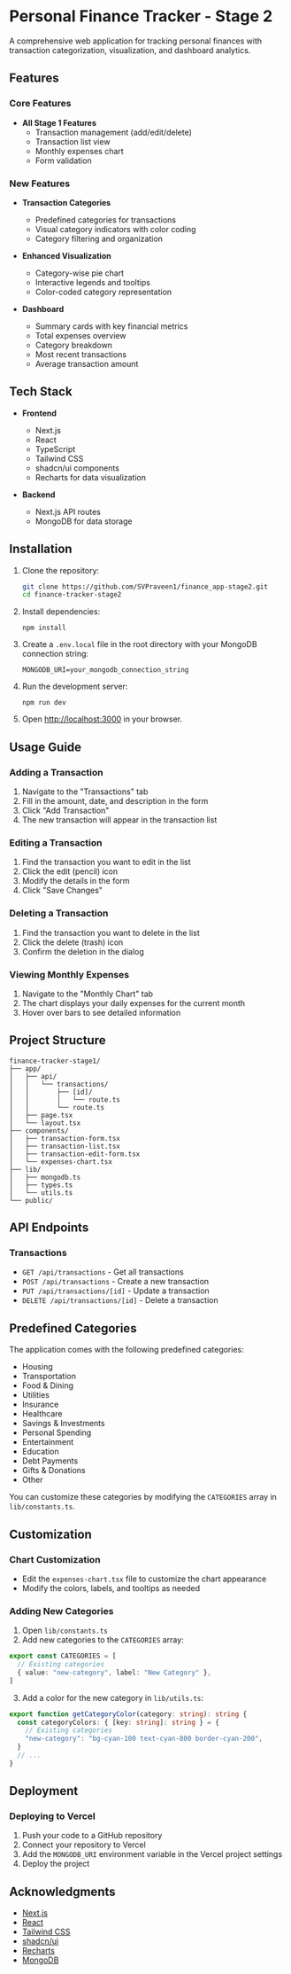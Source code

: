 
# Personal Finance Tracker - Stage 2

A comprehensive web application for tracking personal finances with transaction categorization, visualization, and dashboard analytics.

## Features

### Core Features
- **All Stage 1 Features**
  - Transaction management (add/edit/delete)
  - Transaction list view
  - Monthly expenses chart
  - Form validation

### New Features
- **Transaction Categories**
  - Predefined categories for transactions
  - Visual category indicators with color coding
  - Category filtering and organization

- **Enhanced Visualization**
  - Category-wise pie chart
  - Interactive legends and tooltips
  - Color-coded category representation

- **Dashboard**
  - Summary cards with key financial metrics
  - Total expenses overview
  - Category breakdown
  - Most recent transactions
  - Average transaction amount

## Tech Stack

- **Frontend**
  - Next.js 
  - React 
  - TypeScript
  - Tailwind CSS
  - shadcn/ui components
  - Recharts for data visualization

- **Backend**
  - Next.js API routes
  - MongoDB for data storage

## Installation

1. Clone the repository:
   ```bash
   git clone https://github.com/SVPraveen1/finance_app-stage2.git
   cd finance-tracker-stage2

2. Install dependencies:

    ```shellscript
    npm install
    ```


3. Create a `.env.local` file in the root directory with your MongoDB connection string:

    ```plaintext
    MONGODB_URI=your_mongodb_connection_string
    ```


4. Run the development server:

    ```shellscript
    npm run dev
    ```


5. Open [http://localhost:3000](http://localhost:3000) in your browser.


## Usage Guide

### Adding a Transaction

1. Navigate to the "Transactions" tab
2. Fill in the amount, date, and description in the form
3. Click "Add Transaction"
4. The new transaction will appear in the transaction list


### Editing a Transaction

1. Find the transaction you want to edit in the list
2. Click the edit (pencil) icon
3. Modify the details in the form
4. Click "Save Changes"


### Deleting a Transaction

1. Find the transaction you want to delete in the list
2. Click the delete (trash) icon
3. Confirm the deletion in the dialog


### Viewing Monthly Expenses

1. Navigate to the "Monthly Chart" tab
2. The chart displays your daily expenses for the current month
3. Hover over bars to see detailed information


## Project Structure

```plaintext
finance-tracker-stage1/
├── app/
│   ├── api/
│   │   └── transactions/
│   │       ├── [id]/
│   │       │   └── route.ts
│   │       └── route.ts
│   ├── page.tsx
│   └── layout.tsx
├── components/
│   ├── transaction-form.tsx
│   ├── transaction-list.tsx
│   ├── transaction-edit-form.tsx
│   └── expenses-chart.tsx
├── lib/
│   ├── mongodb.ts
│   ├── types.ts
│   └── utils.ts
└── public/
```

## API Endpoints

### Transactions

- `GET /api/transactions` - Get all transactions
- `POST /api/transactions` - Create a new transaction
- `PUT /api/transactions/[id]` - Update a transaction
- `DELETE /api/transactions/[id]` - Delete a transaction




## Predefined Categories

The application comes with the following predefined categories:

- Housing
- Transportation
- Food & Dining
- Utilities
- Insurance
- Healthcare
- Savings & Investments
- Personal Spending
- Entertainment
- Education
- Debt Payments
- Gifts & Donations
- Other


You can customize these categories by modifying the `CATEGORIES` array in `lib/constants.ts`.




## Customization

### Chart Customization

- Edit the `expenses-chart.tsx` file to customize the chart appearance
- Modify the colors, labels, and tooltips as needed

### Adding New Categories

1. Open `lib/constants.ts`
2. Add new categories to the `CATEGORIES` array:

```typescript
export const CATEGORIES = [
  // Existing categories
  { value: "new-category", label: "New Category" },
]
```


3. Add a color for the new category in `lib/utils.ts`:

```typescript
export function getCategoryColor(category: string): string {
  const categoryColors: { [key: string]: string } = {
    // Existing categories
    "new-category": "bg-cyan-100 text-cyan-800 border-cyan-200",
  }
  // ...
}
```

## Deployment

### Deploying to Vercel

1. Push your code to a GitHub repository
2. Connect your repository to Vercel
3. Add the `MONGODB_URI` environment variable in the Vercel project settings
4. Deploy the project


## Acknowledgments

- [Next.js](https://nextjs.org/)
- [React](https://reactjs.org/)
- [Tailwind CSS](https://tailwindcss.com/)
- [shadcn/ui](https://ui.shadcn.com/)
- [Recharts](https://recharts.org/)
- [MongoDB](https://www.mongodb.com/)
